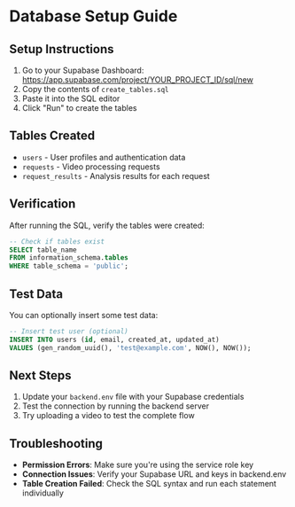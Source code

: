 # Database Setup Guide

## Setup Instructions

1. Go to your Supabase Dashboard: https://app.supabase.com/project/YOUR_PROJECT_ID/sql/new
2. Copy the contents of `create_tables.sql`
3. Paste it into the SQL editor
4. Click "Run" to create the tables

## Tables Created

- `users` - User profiles and authentication data
- `requests` - Video processing requests
- `request_results` - Analysis results for each request

## Verification

After running the SQL, verify the tables were created:

```sql
-- Check if tables exist
SELECT table_name 
FROM information_schema.tables 
WHERE table_schema = 'public';
```

## Test Data

You can optionally insert some test data:

```sql
-- Insert test user (optional)
INSERT INTO users (id, email, created_at, updated_at) 
VALUES (gen_random_uuid(), 'test@example.com', NOW(), NOW());
```

## Next Steps

1. Update your `backend.env` file with your Supabase credentials
2. Test the connection by running the backend server
3. Try uploading a video to test the complete flow

## Troubleshooting

- **Permission Errors**: Make sure you're using the service role key
- **Connection Issues**: Verify your Supabase URL and keys in backend.env
- **Table Creation Failed**: Check the SQL syntax and run each statement individually 